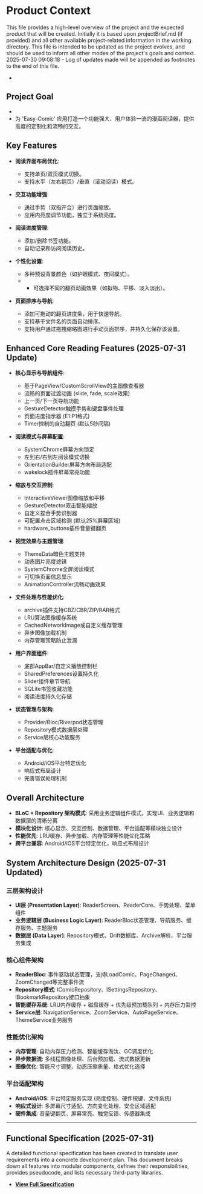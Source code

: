 # Product Context

This file provides a high-level overview of the project and the expected product that will be created. Initially it is based upon projectBrief.md (if provided) and all other available project-related information in the working directory. This file is intended to be updated as the project evolves, and should be used to inform all other modes of the project's goals and context.
2025-07-30 09:08:18 - Log of updates made will be appended as footnotes to the end of this file.

*

## Project Goal

*   
*   为 'Easy-Comic' 应用打造一个功能强大、用户体验一流的漫画阅读器，提供高度的定制化和流畅的交互。

## Key Features

*   **阅读界面布局优化**:
    *   支持单页/双页模式切换。
    *   支持水平（左右翻页）/垂直（滚动阅读）模式。
*   **交互功能增强**:
    *   通过手势（双指开合）进行页面缩放。
    *   应用内亮度调节功能，独立于系统亮度。
*   **阅读进度管理**:
    *   添加/删除书签功能。
    *   自动记录和访问阅读历史。
*   **个性化设置**:
    *   多种预设背景颜色（如护眼模式、夜间模式）。
    *   *   可选择不同的翻页动画效果（如拟物、平移、淡入淡出）。

*   **页面排序与导航**:
    *   添加可拖动的翻页进度条，用于快速导航。
    *   支持基于文件名的页面自动排序。
    *   支持用户通过拖拽缩略图进行手动页面排序，并持久化保存该设置。
## Enhanced Core Reading Features (2025-07-31 Update)

* **核心显示与导航组件**:
  * 基于PageView/CustomScrollView的主图像查看器
  * 流畅的页面过渡动画 (slide, fade, scale效果)
  * 上一页/下一页导航功能
  * GestureDetector触摸手势和键盘事件处理
  * 页面进度指示器 (E1:P1格式)
  * Timer控制的自动翻页 (默认5秒间隔)

* **阅读模式与屏幕配置**:
  * SystemChrome屏幕方向锁定
  * 左到右/右到左阅读模式切换
  * OrientationBuilder屏幕方向布局适配
  * wakelock插件屏幕常亮功能

* **缩放与交互控制**:
  * InteractiveViewer图像缩放和平移
  * GestureDetector双击智能缩放
  * 自定义捏合手势识别器
  * 可配置点击区域检测 (默认25%屏幕区域)
  * hardware_buttons插件音量键翻页

* **视觉效果与主题管理**:
  * ThemeData暗色主题支持
  * 动态图片亮度滤镜
  * SystemChrome全屏阅读模式
  * 可切换页面信息显示
  * AnimationController流畅动画效果

* **文件处理与性能优化**:
  * archive插件支持CBZ/CBR/ZIP/RAR格式
  * LRU算法图像缓存系统
  * CachedNetworkImage或自定义缓存管理
  * 异步图像加载机制
  * 内存管理策略防止泄漏

* **用户界面组件**:
  * 底部AppBar/自定义播放控制栏
  * SharedPreferences设置持久化
  * Slider组件章节导航
  * SQLite书签收藏功能
  * 阅读进度持久化存储

* **状态管理与架构**:
  * Provider/Bloc/Riverpod状态管理
  * Repository模式数据层处理
  * Service层核心功能服务

* **平台适配与优化**:
  * Android/iOS平台特定优化
  * 响应式布局设计
  * 完善错误处理机制

## Overall Architecture

* **BLoC + Repository 架构模式**: 采用业务逻辑组件模式，实现UI、业务逻辑和数据层的清晰分离
* **模块化设计**: 核心显示、交互控制、数据管理、平台适配等模块独立设计
* **性能优先**: LRU缓存、异步加载、内存管理等性能优化策略
* **跨平台兼容**: Android/iOS平台特定优化，响应式布局设计

## System Architecture Design (2025-07-31 Updated)

### 三层架构设计
* **UI层 (Presentation Layer)**: ReaderScreen、ReaderCore、手势处理、菜单组件
* **业务逻辑层 (Business Logic Layer)**: ReaderBloc状态管理、导航服务、缓存服务、主题服务
* **数据层 (Data Layer)**: Repository模式、Drift数据库、Archive解析、平台服务集成

### 核心组件架构
* **ReaderBloc**: 事件驱动状态管理，支持LoadComic、PageChanged、ZoomChanged等完整事件流
* **Repository模式**: IComicRepository、ISettingsRepository、IBookmarkRepository接口抽象
* **智能缓存系统**: LRU内存缓存 + 磁盘缓存 + 优先级预加载队列 + 内存压力监控
* **Service层**: NavigationService、ZoomService、AutoPageService、ThemeService业务服务

### 性能优化架构
* **内存管理**: 自动内存压力检测、智能缓存淘汰、GC调度优化
* **异步数据流**: 多线程图像处理、后台预加载、流式数据更新
* **图像优化**: 智能尺寸调整、动态压缩质量、格式优化选择

### 平台适配架构
* **Android/iOS**: 平台特定服务实现 (亮度控制、硬件按键、文件系统)
* **响应式设计**: 多屏幕尺寸适配、方向变化处理、安全区域适配
* **硬件集成**: 音量键翻页、屏幕常亮、触觉反馈、传感器集成

---

## Functional Specification (2025-07-31)

A detailed functional specification has been created to translate user requirements into a concrete development plan. This document breaks down all features into modular components, defines their responsibilities, provides pseudocode, and lists necessary third-party libraries.

*   **[View Full Specification](specs/flutter_comic_reader_functional_spec.md)**